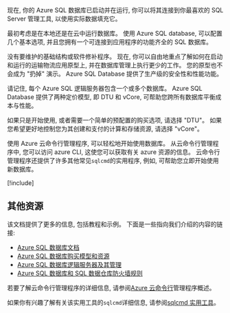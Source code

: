现在, 你的 Azure SQL 数据库已启动并在运行, 你可以将其连接到你最喜欢的 SQL Server 管理工具, 以使用实际数据填充它。

最初考虑是在本地还是在云中运行数据库。 使用 Azure SQL database, 可以配置几个基本选项, 并且您拥有一个可连接到应用程序的功能齐全的 SQL 数据库。

没有要维护的基础结构或软件修补程序。 现在, 你可以自由地重点了解如何在启动和运行的运输物流应用原型上, 并在数据库管理上执行更少的工作。 您的原型也不会成为 "扔掉" 演示。 Azure SQL Database 提供了生产级的安全性和性能功能。

请记住, 每个 Azure SQL 逻辑服务器包含一个或多个数据库。 Azure SQL Database 提供了两种定价模型, 即 DTU 和 vCore, 可帮助您跨所有数据库平衡成本与性能。

如果只是开始使用, 或者需要一个简单的预配置的购买选项, 请选择 "DTU"。 如果您希望更好地控制您为其创建和支付的计算和存储资源, 请选择 "vCore"。

使用 Azure 云命令行管理程序, 可以轻松地开始使用数据库。 从云命令行管理程序中, 您可以访问 azure CLI, 这使您可以获取有关 azure 资源的信息。 云命令行管理程序还提供了许多其他常见`sqlcmd`的实用程序, 例如, 可帮助您立即开始使用新数据库。

[!include[](../../../includes/azure-sandbox-cleanup.md)]

## <a name="additional-resources"></a>其他资源

该文档提供了更多的信息, 包括教程和示例。 下面是一些指向我们介绍的内容的链接:

- [Azure SQL 数据库文档](https://docs.microsoft.com/azure/sql-database/)
- [Azure SQL 数据库购买模型和资源](https://docs.microsoft.com/azure/sql-database/sql-database-service-tiers)
- [Azure SQL 数据库逻辑服务器及其管理](https://docs.microsoft.com/azure/sql-database/sql-database-logical-servers)
- [Azure SQL 数据库和 SQL 数据仓库防火墙规则](https://docs.microsoft.com/azure/sql-database/sql-database-firewall-configure)

若要了解云命令行管理程序的详细信息, 请参阅[Azure 云命令行](https://docs.microsoft.com/azure/cloud-shell/overview)管理程序概述。

如果你有兴趣了解有关该实用工具的`sqlcmd`详细信息, 请参阅[sqlcmd 实用工具](https://docs.microsoft.com/sql/tools/sqlcmd-utility?view=sql-server-2017)。
